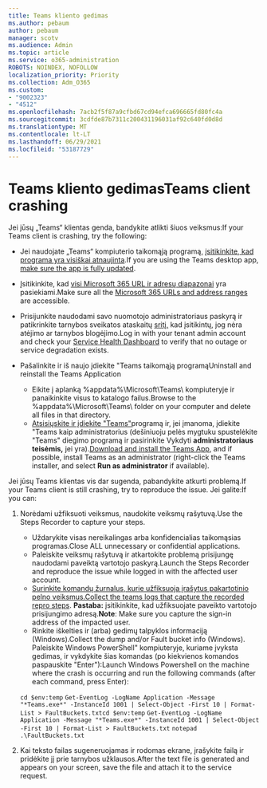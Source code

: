 ```yaml
---
title: Teams kliento gedimas
ms.author: pebaum
author: pebaum
manager: scotv
ms.audience: Admin
ms.topic: article
ms.service: o365-administration
ROBOTS: NOINDEX, NOFOLLOW
localization_priority: Priority
ms.collection: Adm_O365
ms.custom:
- "9002323"
- "4512"
ms.openlocfilehash: 7acb2f5f87a9cfbd67cd94efca696665fd80fc4a
ms.sourcegitcommit: 3cdfde87b7311c200431196031af92c640fd0d8d
ms.translationtype: MT
ms.contentlocale: lt-LT
ms.lasthandoff: 06/29/2021
ms.locfileid: "53187729"
---
```

# <a name="teams-client-crashing"></a><span data-ttu-id="515a0-102">Teams kliento gedimas</span><span class="sxs-lookup"><span data-stu-id="515a0-102">Teams client crashing</span></span>

<span data-ttu-id="515a0-103">Jei jūsų „Teams“ klientas genda, bandykite atlikti šiuos veiksmus:</span><span class="sxs-lookup"><span data-stu-id="515a0-103">If your Teams client is crashing, try the following:</span></span>

- <span data-ttu-id="515a0-104">Jei naudojate „Teams“ kompiuterio taikomąją programą, [įsitikinkite, kad programa yra visiškai atnaujinta](https://support.office.com/article/Update-Microsoft-Teams-535a8e4b-45f0-4f6c-8b3d-91bca7a51db1).</span><span class="sxs-lookup"><span data-stu-id="515a0-104">If you are using the Teams desktop app, [make sure the app is fully updated](https://support.office.com/article/Update-Microsoft-Teams-535a8e4b-45f0-4f6c-8b3d-91bca7a51db1).</span></span>

- <span data-ttu-id="515a0-105">Įsitikinkite, kad [visi Microsoft 365 URL ir adresų diapazonai](/microsoftteams/connectivity-issues) yra pasiekiami.</span><span class="sxs-lookup"><span data-stu-id="515a0-105">Make sure all the [Microsoft 365 URLs and address ranges](/microsoftteams/connectivity-issues) are accessible.</span></span>

- <span data-ttu-id="515a0-106">Prisijunkite naudodami savo nuomotojo administratoriaus paskyrą ir patikrinkite tarnybos sveikatos ataskaitų [sritį,](/office365/enterprise/view-service-health) kad įsitikintų, jog nėra atėjimo ar tarnybos blogėjimo.</span><span class="sxs-lookup"><span data-stu-id="515a0-106">Log in with your tenant admin account and check your [Service Health Dashboard](/office365/enterprise/view-service-health) to verify that no outage or service degradation exists.</span></span>

- <span data-ttu-id="515a0-107">Pašalinkite ir iš naujo įdiekite "Teams taikomąją programą</span><span class="sxs-lookup"><span data-stu-id="515a0-107">Uninstall and reinstall the Teams Application</span></span>
    - <span data-ttu-id="515a0-108">Eikite į aplanką %appdata%\Microsoft\Teams\ kompiuteryje ir panaikinkite visus to katalogo failus.</span><span class="sxs-lookup"><span data-stu-id="515a0-108">Browse to the %appdata%\Microsoft\Teams\ folder on your computer and delete all files in that directory.</span></span>
    - <span data-ttu-id="515a0-109">[Atsisiųskite ir įdiekite "Teams"](https://www.microsoft.com/microsoft-teams/download-app)programą ir, jei įmanoma, įdiekite "Teams kaip administratorius (dešiniuoju pelės mygtuku spustelėkite "Teams" diegimo programą ir pasirinkite Vykdyti **administratoriaus teisėmis,** jei yra).</span><span class="sxs-lookup"><span data-stu-id="515a0-109">[Download and install the Teams App](https://www.microsoft.com/microsoft-teams/download-app), and if possible, install Teams as an administrator (right-click the Teams installer, and select **Run as administrator** if available).</span></span>

<span data-ttu-id="515a0-110">Jei jūsų Teams klientas vis dar sugenda, pabandykite atkurti problemą.</span><span class="sxs-lookup"><span data-stu-id="515a0-110">If your Teams client is still crashing, try to reproduce the issue.</span></span> <span data-ttu-id="515a0-111">Jei galite:</span><span class="sxs-lookup"><span data-stu-id="515a0-111">If you can:</span></span>

1. <span data-ttu-id="515a0-112">Norėdami užfiksuoti veiksmus, naudokite veiksmų rašytuvą.</span><span class="sxs-lookup"><span data-stu-id="515a0-112">Use the Steps Recorder to capture your steps.</span></span>
    - <span data-ttu-id="515a0-113">Uždarykite visas nereikalingas arba konfidencialias taikomąsias programas.</span><span class="sxs-lookup"><span data-stu-id="515a0-113">Close ALL unnecessary or confidential applications.</span></span>
    - <span data-ttu-id="515a0-114">Paleiskite veiksmų rašytuvą ir atkartokite problemą prisijungę naudodami paveiktą vartotojo paskyrą.</span><span class="sxs-lookup"><span data-stu-id="515a0-114">Launch the Steps Recorder and reproduce the issue while logged in with the affected user account.</span></span>
    - <span data-ttu-id="515a0-115">[Surinkite komandų žurnalus, kurie užfiksuoja įrašytus pakartotinio pelno veiksmus.](/microsoftteams/log-files)</span><span class="sxs-lookup"><span data-stu-id="515a0-115">[Collect the teams logs that capture the recorded repro steps](/microsoftteams/log-files).</span></span> <span data-ttu-id="515a0-116">**Pastaba:** įsitikinkite, kad užfiksuojate paveikto vartotojo prisijungimo adresą.</span><span class="sxs-lookup"><span data-stu-id="515a0-116">**Note**: Make sure you capture the sign-in address of the impacted user.</span></span>
    - <span data-ttu-id="515a0-117">Rinkite iškelties ir (arba) gedimų talpyklos informaciją (Windows).</span><span class="sxs-lookup"><span data-stu-id="515a0-117">Collect the dump and/or Fault bucket info (Windows).</span></span> <span data-ttu-id="515a0-118">Paleiskite Windows PowerShell" kompiuteryje, kuriame įvyksta gedimas, ir vykdykite šias komandas (po kiekvienos komandos paspauskite "Enter"):</span><span class="sxs-lookup"><span data-stu-id="515a0-118">Launch Windows Powershell on the machine where the crash is occurring and run the following commands (after each command, press Enter):</span></span>

    <span data-ttu-id="515a0-119">`cd $env:temp` `Get-EventLog -LogName Application -Message "*Teams.exe*" -InstanceId 1001 | Select-Object -First 10 | Format-List > FaultBuckets.txt`</span><span class="sxs-lookup"><span data-stu-id="515a0-119">`cd $env:temp` `Get-EventLog -LogName Application -Message "*Teams.exe*" -InstanceId 1001 | Select-Object -First 10 | Format-List > FaultBuckets.txt`</span></span>
    `notepad .\FaultBuckets.txt`
    
2. <span data-ttu-id="515a0-120">Kai teksto failas sugeneruojamas ir rodomas ekrane, įrašykite failą ir pridėkite jį prie tarnybos užklausos.</span><span class="sxs-lookup"><span data-stu-id="515a0-120">After the text file is generated and appears on your screen, save the file and attach it to the service request.</span></span> 
